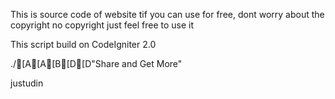 This is source code of website tif 
you can use for free, dont worry about the copyright
no copyright just feel free to use it

This script build on CodeIgniter 2.0


./[A[A[B[D[D"Share and Get More"


justudin
